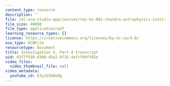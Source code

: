 ```yaml
---
content_type: resource
description: ''
file: /ol-ocw-studio-app/courses/res-hs-001-chandra-astrophysics-institute/E3yiG3m9oHg_transcript.pdf
file_size: 40890
file_type: application/pdf
learning_resource_types: []
license: https://creativecommons.org/licenses/by-nc-sa/4.0/
ocw_type: OCWFile
resourcetype: Document
title: Investigation 4, Part 4 transcript
uid: 03f7f556-d300-45e2-8f32-4afcf94ff82e
video_files:
  video_thumbnail_file: null
video_metadata:
  youtube_id: E3yiG3m9oHg
---
```

